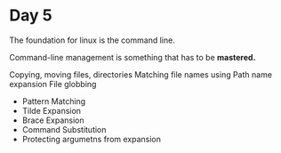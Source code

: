 # Day 5

The foundation for linux is the command line. 

Command-line management is something that has to be __mastered.__

Copying, moving files, directories
Matching file names using Path name expansion
File globbing
- Pattern Matching
- Tilde Expansion
- Brace Expansion
- Command Substitution
- Protecting argumetns from expansion

